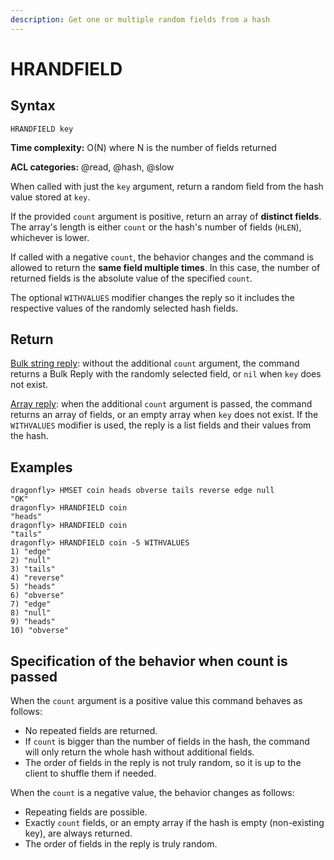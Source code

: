 ```yaml
---
description: Get one or multiple random fields from a hash
---
```


# HRANDFIELD

## Syntax

    HRANDFIELD key

**Time complexity:** O(N) where N is the number of fields returned

**ACL categories:** @read, @hash, @slow

When called with just the `key` argument, return a random field from the hash value stored at `key`.

If the provided `count` argument is positive, return an array of **distinct fields**.
The array's length is either `count` or the hash's number of fields (`HLEN`), whichever is lower.

If called with a negative `count`, the behavior changes and the command is allowed to return the **same field multiple times**.
In this case, the number of returned fields is the absolute value of the specified `count`.

The optional `WITHVALUES` modifier changes the reply so it includes the respective values of the randomly selected hash fields.

## Return

[Bulk string reply](https://redis.io/docs/reference/protocol-spec#resp-bulk-strings): without the additional `count` argument, the command returns a Bulk Reply with the randomly selected field, or `nil` when `key` does not exist.

[Array reply](https://redis.io/docs/reference/protocol-spec#resp-arrays): when the additional `count` argument is passed, the command returns an array of fields, or an empty array when `key` does not exist.
If the `WITHVALUES` modifier is used, the reply is a list fields and their values from the hash.

## Examples

```shell
dragonfly> HMSET coin heads obverse tails reverse edge null
"OK"
dragonfly> HRANDFIELD coin
"heads"
dragonfly> HRANDFIELD coin
"tails"
dragonfly> HRANDFIELD coin -5 WITHVALUES
1) "edge"
2) "null"
3) "tails"
4) "reverse"
5) "heads"
6) "obverse"
7) "edge"
8) "null"
9) "heads"
10) "obverse"
```

## Specification of the behavior when count is passed

When the `count` argument is a positive value this command behaves as follows:

* No repeated fields are returned.
* If `count` is bigger than the number of fields in the hash, the command will only return the whole hash without additional fields.
* The order of fields in the reply is not truly random, so it is up to the client to shuffle them if needed.

When the `count` is a negative value, the behavior changes as follows:

* Repeating fields are possible.
* Exactly `count` fields, or an empty array if the hash is empty (non-existing key), are always returned.
* The order of fields in the reply is truly random.
